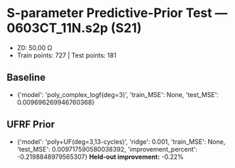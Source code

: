 # S-parameter Predictive-Prior Test — 0603CT_11N.s2p (S21)
- Z0: 50.00 Ω
- Train points: 727  |  Test points: 181

## Baseline
- {'model': 'poly_complex_logf(deg=3)', 'train_MSE': None, 'test_MSE': 0.009696269946760368}

## UFRF Prior
- {'model': 'poly+UF(deg=3,13-cycles)', 'ridge': 0.001, 'train_MSE': None, 'test_MSE': 0.009717590580038392, 'improvement_percent': -0.2198848979565307}
**Held-out improvement:** -0.22%